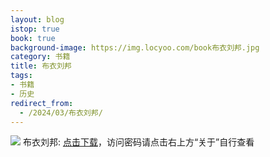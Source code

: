```yaml
---
layout: blog
istop: true
book: true
background-image: https://img.locyoo.com/book布衣刘邦.jpg
category: 书籍
title: 布衣刘邦
tags:
- 书籍
- 历史
redirect_from:
  - /2024/03/布衣刘邦/
---
```

![](https://img.locyoo.com/book布衣刘邦.jpg)
布衣刘邦: <a name = "ref1" href="https://url18.ctfile.com/f/50983618-1040648530-4c1c2e?p=3619">点击下载</a>，访问密码请点击右上方“关于”自行查看